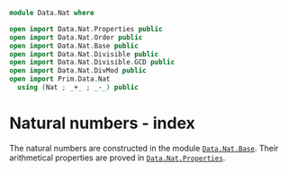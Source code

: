 ```agda
module Data.Nat where

open import Data.Nat.Properties public
open import Data.Nat.Order public
open import Data.Nat.Base public
open import Data.Nat.Divisible public
open import Data.Nat.Divisible.GCD public
open import Data.Nat.DivMod public
open import Prim.Data.Nat
  using (Nat ; _+_ ; _-_) public
```

# Natural numbers - index

The natural numbers are constructed in the module
[`Data.Nat.Base`]. Their arithmetical properties are proved in
[`Data.Nat.Properties`].

[`Data.Nat.Base`]: Data.Nat.Base.html
[`Data.Nat.Properties`]: Data.Nat.Properties.html
